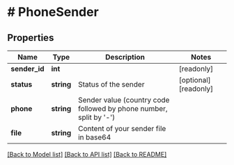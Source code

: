 # # PhoneSender

## Properties

Name | Type | Description | Notes
------------ | ------------- | ------------- | -------------
**sender_id** | **int** |  | [readonly] 
**status** | **string** | Status of the sender | [optional] [readonly] 
**phone** | **string** | Sender value (country code followed by phone number, split by &#39;-&#39;) | 
**file** | **string** | Content of your sender file in base64 | 

[[Back to Model list]](../../README.md#documentation-for-models) [[Back to API list]](../../README.md#documentation-for-api-endpoints) [[Back to README]](../../README.md)


